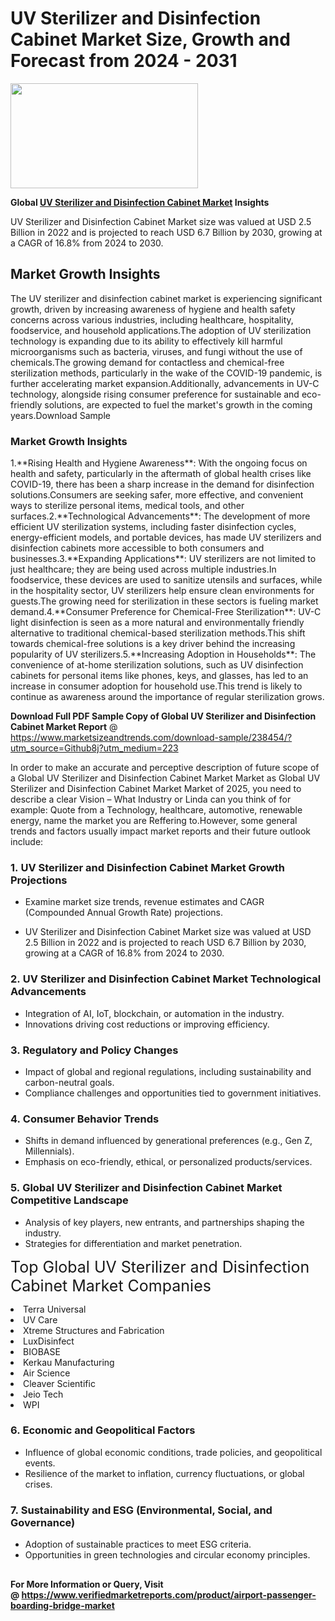 <H1>UV Sterilizer and Disinfection Cabinet Market Size, Growth and Forecast from 2024 - 2031</H1><img class="aligncenter size-medium wp-image-584254" src="https://thirdeyenews.in/wp-content/uploads/2024/09/Global-Market-Research-300x168.jpeg" alt="" width="300" height="168" /><p><strong>Global&nbsp;<a href="https://www.marketsizeandtrends.com/download-sample/238454/?utm_source=Github8j?utm_medium=223">UV Sterilizer and Disinfection Cabinet Market</a> Insights</strong></p><p>UV Sterilizer and Disinfection Cabinet Market size was valued at USD 2.5 Billion in 2022 and is projected to reach USD 6.7 Billion by 2030, growing at a CAGR of 16.8% from 2024 to 2030.</p><p><h2>Market Growth Insights</h2> The UV sterilizer and disinfection cabinet market is experiencing significant growth, driven by increasing awareness of hygiene and health safety concerns across various industries, including healthcare, hospitality, foodservice, and household applications.The adoption of UV sterilization technology is expanding due to its ability to effectively kill harmful microorganisms such as bacteria, viruses, and fungi without the use of chemicals.The growing demand for contactless and chemical-free sterilization methods, particularly in the wake of the COVID-19 pandemic, is further accelerating market expansion.Additionally, advancements in UV-C technology, alongside rising consumer preference for sustainable and eco-friendly solutions, are expected to fuel the market's growth in the coming years.Download Sample <h3>Market Growth Insights</h3> 1.**Rising Health and Hygiene Awareness**: With the ongoing focus on health and safety, particularly in the aftermath of global health crises like COVID-19, there has been a sharp increase in the demand for disinfection solutions.Consumers are seeking safer, more effective, and convenient ways to sterilize personal items, medical tools, and other surfaces.2.**Technological Advancements**: The development of more efficient UV sterilization systems, including faster disinfection cycles, energy-efficient models, and portable devices, has made UV sterilizers and disinfection cabinets more accessible to both consumers and businesses.3.**Expanding Applications**: UV sterilizers are not limited to just healthcare; they are being used across multiple industries.In foodservice, these devices are used to sanitize utensils and surfaces, while in the hospitality sector, UV sterilizers help ensure clean environments for guests.The growing need for sterilization in these sectors is fueling market demand.4.**Consumer Preference for Chemical-Free Sterilization**: UV-C light disinfection is seen as a more natural and environmentally friendly alternative to traditional chemical-based sterilization methods.This shift towards chemical-free solutions is a key driver behind the increasing popularity of UV sterilizers.5.**Increasing Adoption in Households**: The convenience of at-home sterilization solutions, such as UV disinfection cabinets for personal items like phones, keys, and glasses, has led to an increase in consumer adoption for household use.This trend is likely to continue as awareness around the importance of regular sterilization grows.</p><p><span class=""><strong>Download Full PDF Sample Copy of Global UV Sterilizer and Disinfection Cabinet Market Report</strong> @ <a href="https://www.marketsizeandtrends.com/download-sample/238454/?utm_source=Github8j?utm_medium=223" target="_blank">https://www.marketsizeandtrends.com/download-sample/238454/?utm_source=Github8j?utm_medium=223</a></span></p><p>In order to make an accurate and perceptive description of future scope of a Global&nbsp;UV Sterilizer and Disinfection Cabinet Market Market as Global&nbsp;UV Sterilizer and Disinfection Cabinet Market Market of 2025, you need to describe a clear Vision &ndash; What Industry or Linda can you think of for example: Quote from a Technology, healthcare, automotive, renewable energy, name the market you are Reffering to.However, some general trends and factors usually impact market reports and their future outlook include:</p><h3>1.&nbsp;<strong>UV Sterilizer and Disinfection Cabinet Market Growth Projections</strong></h3><ul><li>Examine market size trends, revenue estimates and CAGR (Compounded Annual Growth Rate) projections.</li><li><p>UV Sterilizer and Disinfection Cabinet Market size was valued at USD 2.5 Billion in 2022 and is projected to reach USD 6.7 Billion by 2030, growing at a CAGR of 16.8% from 2024 to 2030.</p></li></ul><h3>2.&nbsp;<strong>UV Sterilizer and Disinfection Cabinet Market Technological Advancements</strong></h3><ul><li>Integration of AI, IoT, blockchain, or automation in the industry.</li><li>Innovations driving cost reductions or improving efficiency.</li></ul><h3>3.&nbsp;<strong>Regulatory and Policy Changes</strong></h3><ul><li>Impact of global and regional regulations, including sustainability and carbon-neutral goals.</li><li>Compliance challenges and opportunities tied to government initiatives.</li></ul><h3>4.&nbsp;<strong>Consumer Behavior Trends</strong></h3><ul><li>Shifts in demand influenced by generational preferences (e.g., Gen Z, Millennials).</li><li>Emphasis on eco-friendly, ethical, or personalized products/services.</li></ul><h3>5.&nbsp;<strong>Global UV Sterilizer and Disinfection Cabinet Market Competitive Landscape</strong></h3><ul><li>Analysis of key players, new entrants, and partnerships shaping the industry.</li><li>Strategies for differentiation and market penetration.</li></ul><p data-pm-slice="1 1 []"><span style="color: inherit; font-family: inherit; font-size: 25px;">Top Global UV Sterilizer and Disinfection Cabinet Market Companies</span></p><div class="" data-test-id=""><p><li>Terra Universal</li><li> UV Care</li><li> Xtreme Structures and Fabrication</li><li> LuxDisinfect</li><li> BIOBASE</li><li> Kerkau Manufacturing</li><li> Air Science</li><li> Cleaver Scientific</li><li> Jeio Tech</li><li> WPI</li></p></div><h3>6.&nbsp;<strong>Economic and Geopolitical Factors</strong></h3><ul><li>Influence of global economic conditions, trade policies, and geopolitical events.</li><li>Resilience of the market to inflation, currency fluctuations, or global crises.</li></ul><h3>7.&nbsp;<strong>Sustainability and ESG (Environmental, Social, and Governance)</strong></h3><ul><li>Adoption of sustainable practices to meet ESG criteria.</li><li>Opportunities in green technologies and circular economy principles.</li></ul><h2><strong style="font-size: 14px;">For More Information or Query, Visit @&nbsp;</strong><a style="background-color: #ffffff; font-size: 14px;" href="https://www.marketsizeandtrends.com/report/uv-sterilizer-and-disinfection-cabinet-market/" target="_blank">https://www.verifiedmarketreports.com/product/airport-passenger-boarding-bridge-market</a></h2>
